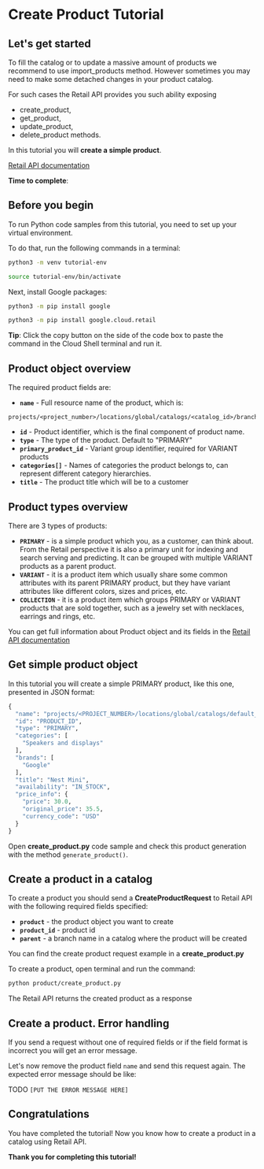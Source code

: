 # **Create Product Tutorial**

## Let's get started

To fill the catalog or to update a massive amount of products we recommend to use import_products method. However
sometimes you may need to make some detached changes in your product catalog. 

For such cases the Retail API provides you such ability
exposing 
 - create_product, 
 - get_product, 
 - update_product,
 - delete_product methods.

In this tutorial you will **create a simple product**.

[Retail API documentation](https://cloud.google.com/retail/docs/upload-catalog#json-format)

**Time to complete**: 
<walkthrough-tutorial-duration duration="2.0"></walkthrough-tutorial-duration>

## Before you begin

To run Python code samples from this tutorial, you need to set up your virtual environment.

To do that, run the following commands in a terminal:

```bash
python3 -m venv tutorial-env
```

```bash
source tutorial-env/bin/activate
```

Next, install Google packages:

```bash
python3 -m pip install google
```

```bash
python3 -m pip install google.cloud.retail
```

**Tip**: Click the copy button on the side of the code box to paste the command in the Cloud Shell terminal and run it.


## Product object overview

The required product fields are:

 - **```name```** - Full resource name of the product, which is:
 ```none
 projects/<project_number>/locations/global/catalogs/<catalog_id>/branches/<branch_id>/products/<product_id>
 ```

 - **```id```** - Product identifier, which is the final component of product name.
 - **```type```** - The type of the product. Default to "PRIMARY"
 - **```primary_product_id```** - Variant group identifier, required for VARIANT products
 - **```categories[]```** - Names of categories the product belongs to, can represent different category hierarchies.
 - **```title```** - The product title which will be to a customer


## Product types overview

There are 3 types of products:

- **```PRIMARY```** - is a simple product which you, as a customer, can think about. From the Retail perspective it is also a
  primary unit for indexing and search serving and predicting. It can be grouped with multiple VARIANT products as a parent product.
- **```VARIANT```** - it is a product item which usually share some common attributes with its parent PRIMARY product, but
  they have variant attributes like different colors, sizes and prices, etc.
- **```COLLECTION```** - it is a product item which groups PRIMARY or VARIANT products that are sold together, such as a jewelry set with necklaces, earrings and rings, etc.

You can get full information about Product object and its fields in
the [Retail API documentation](https://cloud.google.com/retail/docs/reference/rpc/google.cloud.retail.v2#google.cloud.retail.v2.Product)

## Get simple product object

In this tutorial you will create a simple PRIMARY product, like this one, presented in JSON format:

```py
{
  "name": "projects/<PROJECT_NUMBER>/locations/global/catalogs/default_catalog/branches/0/products/<PRODUCT_ID>",
  "id": "PRODUCT_ID",
  "type": "PRIMARY",
  "categories": [
    "Speakers and displays"
  ],
  "brands": [
    "Google"
  ], 
  "title": "Nest Mini",
  "availability": "IN_STOCK",
  "price_info": {
    "price": 30.0,
    "original_price": 35.5,
    "currency_code": "USD"
  }
}
```

Open **create_product.py** code sample and check this product generation with the method ```generate_product()```.

## Create a product in a catalog

To create a product you should send a **CreateProductRequest** to Retail API with the following required fields specified:
 - **```product```** - the product object you want to create
 - **```product_id```** - product id 
 - **```parent```** - a branch name in a catalog where the product will be created

You can find the create product request example in a **create_product.py**

To create a product, open terminal and run the command:

```bash
python product/create_product.py
```

The Retail API returns the created product as a response

## Create a product. Error handling

If you send a request without one of required fields or if the field format is incorrect you will get an error message.

Let's now remove the product field ```name``` and send this request again. The expected error message should be like:

TODO ```[PUT THE ERROR MESSAGE HERE]```

## Congratulations

<walkthrough-conclusion-trophy></walkthrough-conclusion-trophy>

You have completed the tutorial! Now you know how to create a product in a catalog using Retail API.

**Thank you for completing this tutorial!**
